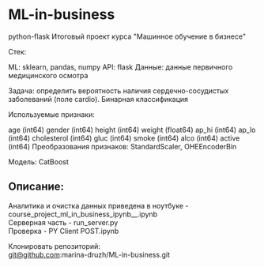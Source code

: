 # ML-in-business

python-flask
Итоговый проект курса "Машинное обучение в бизнесе"

Стек:

ML: sklearn, pandas, numpy API: flask Данные: данные первичного медицинского осмотра

Задача: определить вероятность наличия сердечно-сосудистых заболеваний (поле cardio). Бинарная классификация

Используемые признаки:

age (int64)
gender (int64)
height (int64)
weight (float64)
ap_hi (int64)
ap_lo (int64)
cholesterol (int64)
gluc (int64)
smoke (int64)
alco (int64)
active (int64)
Преобразования признаков: StandardScaler, OHEEncoderBin

Модель: CatBoost

## Описание:
Аналитика и очистка данных приведена в ноутбуке - course_project_ml_in_business_ipynb__.ipynb  
Серверная часть - run_server.py  
Проверка - PY Client POST.ipynb  

Клонировать репозиторий:  
git@github.com:marina-druzh/ML-in-business.git

